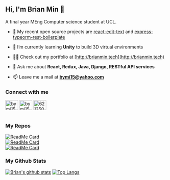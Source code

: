 ## Hi, I'm Brian Min 👋
A final year MEng Computer science student at UCL.

- 🔭 My recent open source projects are [react-edit-text](https://github.com/bymi15/react-edit-text) and [express-typeorm-rest-boilerplate](https://github.com/bymi15/express-typeorm-rest-boilerplate)

- 🌱 I’m currently learning **Unity** to build 3D virtual environments

- 👨‍💻 Check out my portfolio at [http://brianmin.tech](http://brianmin.tech)

- 💬 Ask me about **React, Redux, Java, Django, RESTful API services**

- 📫 Leave me a mail at **bymi15@yahoo.com**

### Connect with me

<a href="https://www.leetcode.com/bymi15" target="blank"><img align="center" src="https://cdn.jsdelivr.net/npm/simple-icons@3.0.1/icons/leetcode.svg" alt="bymi15" height="30" width="40" /></a>
<a href="https://linkedin.com/in/bymi15" target="blank"><img align="center" src="https://cdn.jsdelivr.net/npm/simple-icons@3.0.1/icons/linkedin.svg" alt="bymi15" height="30" width="40" /></a>
<a href="https://stackoverflow.com/users/6213508" target="blank"><img align="center" src="https://cdn.jsdelivr.net/npm/simple-icons@3.0.1/icons/stackoverflow.svg" alt="6213508" height="30" width="40" /></a>
<br/><br/>

### My Repos

[![ReadMe Card](https://github-readme-stats.vercel.app/api/pin/?username=bymi15&repo=express-typeorm-rest-boilerplate&theme=react)](https://github.com/bymi15/express-typeorm-rest-boilerplate)
<br/>
[![ReadMe Card](https://github-readme-stats.vercel.app/api/pin/?username=bymi15&repo=react-edit-text&theme=react)](https://github.com/bymi15/react-edit-text)
<br/>
[![ReadMe Card](https://github-readme-stats.vercel.app/api/pin/?username=bymi15&repo=InstagramVision&theme=react)](https://github.com/bymi15/InstagramVision)


### My Github Stats

[![Brian's github stats](https://github-readme-stats.vercel.app/api?username=bymi15&show_icons=true&theme=react)](https://github.com/bymi15)
[![Top Langs](https://github-readme-stats.vercel.app/api/top-langs/?username=bymi15&layout=compact&theme=react&langs_count=7&hide=CSS,Html)](https://github.com/bymi15)

